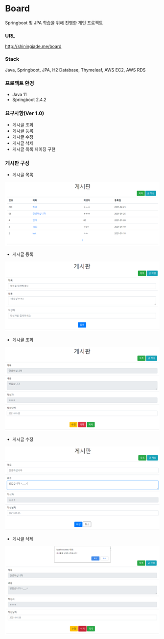 # Board

Springboot 및 JPA 학습을 위해 진행한 개인 프로젝트

### URL
http://shiningjade.me/board

### Stack
Java, Springboot, JPA, H2 Database, Thymeleaf, AWS EC2, AWS RDS

### 프로젝트 환경
- Java 11
- Springboot 2.4.2

### 요구사항(Ver 1.0)
- 게시글 조회
- 게시글 등록
- 게시글 수정
- 게시글 삭제
- 게시글 목록 페이징 구현

### 게시판 구성

- 게시글 목록

<img src="README.assets/image-20210224223005340.png" alt="image-20210224223005340" style="zoom:80%;" />

- 게시글 등록

<img src="README.assets/image-20210224223137803.png" alt="image-20210224223137803" style="zoom:80%;" />

- 게시글 조회 

<img src="README.assets/image-20210224223354433.png" alt="image-20210224223354433" style="zoom:80%;" />

- 게시글 수정

<img src="README.assets/image-20210224223447495.png" alt="image-20210224223447495" style="zoom:80%;" />

- 게시글 삭제

![image-20210224223826335](README.assets/image-20210224223826335.png)